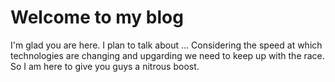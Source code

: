 # Welcome to my blog

I'm glad you are here. I plan to talk about ...
Considering the speed at which technologies are changing and upgarding we need to keep up with the race. So I am here to give you guys a nitrous boost.
